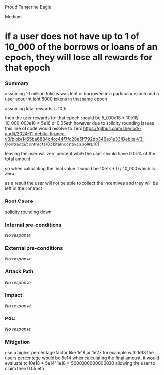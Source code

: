 Proud Tangerine Eagle

Medium

# if a user does not have up to 1 of 10_000 of the borrows or loans of an epoch, they will lose all rewards for that epoch

### Summary

assuming 10 million tokens was lent or borrowed in a particular epoch and a user acounnt lent 5000 tokens in that same epoch 

assuming total rewards is 10th 

then the user rewards for that epoch should be 5_000e18  * 10e18/ 10_000_000e18 = 5e16 or 0.05eth 
however due to solidity rounding issues 
this line of code would resolve to zero 
https://github.com/sherlock-audit/2024-11-debita-finance-v3/blob/1465ba6884c4cc44f7fc28e51f792db346ab1e33/Debita-V3-Contracts/contracts/DebitaIncentives.sol#L161 

leaving the user will zero percent while the user should have 0.05% of the total amount 

so when calculating the final value it would be 10e18 * 0 / 10_000 which is zero

as a result the user will not be able to collect the incentives and they will be left in the contract 


### Root Cause

solidity rounding down 

### Internal pre-conditions

_No response_

### External pre-conditions

_No response_

### Attack Path

_No response_

### Impact

_No response_

### PoC

_No response_

### Mitigation

use a higher percentage factor like 1e18 or 1e27 
for example with 1e18 the users percentege would be 5e14 
when calculating the final amount, it would evaluate to 
10e18 * 5e14/ 1e18 = 5000000000000000 allowing the user to claim their 0.05 eth